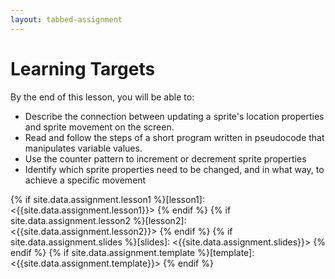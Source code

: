 ```yaml
---
layout: tabbed-assignment
---
```


# Learning Targets

By the end of this lesson, you will be able to:

* Describe the connection between updating a sprite's location properties and sprite movement on the screen.
* Read and follow the steps of a short program written in pseudocode that manipulates variable values.
* Use the counter pattern to increment or decrement sprite properties
* Identify which sprite properties need to be changed, and in what way, to achieve a specific movement

<!-- Don't edit links here, change them in _data/assignment.yml instead, -->

{% if site.data.assignment.lesson1  %}[lesson1]:  <{{site.data.assignment.lesson1}}>  {% endif %}
{% if site.data.assignment.lesson2  %}[lesson2]:  <{{site.data.assignment.lesson2}}>  {% endif %}
{% if site.data.assignment.slides   %}[slides]:   <{{site.data.assignment.slides}}>   {% endif %}
{% if site.data.assignment.template %}[template]: <{{site.data.assignment.template}}> {% endif %}

